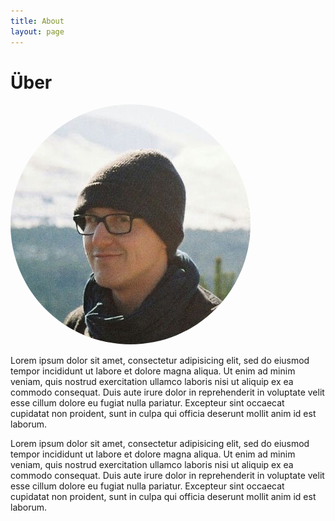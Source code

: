 ```yaml
---
title: About
layout: page
---
```


# Über

<img src="/assets/images/profile.jpg" style="border-radius: 100%" alt="Profilbild">

<p>Lorem ipsum dolor sit amet, consectetur adipisicing elit, sed do eiusmod
tempor incididunt ut labore et dolore magna aliqua. Ut enim ad minim veniam,
quis nostrud exercitation ullamco laboris nisi ut aliquip ex ea commodo
consequat. Duis aute irure dolor in reprehenderit in voluptate velit esse
cillum dolore eu fugiat nulla pariatur. Excepteur sint occaecat cupidatat non
proident, sunt in culpa qui officia deserunt mollit anim id est laborum.</p>

<p>Lorem ipsum dolor sit amet, consectetur adipisicing elit, sed do eiusmod
tempor incididunt ut labore et dolore magna aliqua. Ut enim ad minim veniam,
quis nostrud exercitation ullamco laboris nisi ut aliquip ex ea commodo
consequat. Duis aute irure dolor in reprehenderit in voluptate velit esse
cillum dolore eu fugiat nulla pariatur. Excepteur sint occaecat cupidatat non
proident, sunt in culpa qui officia deserunt mollit anim id est laborum.</p>

<!---
<h2>Skills</h2>

<ul class="skill-list">
	<li>HTML - Jade - Haml - Erb</li>
	<li>Responsive (Mobile First)</li>
	<li>CSS (Stylus, Sass, Less)</li>
	<li>Git</li>
	<li>Python</li>
	<li>MySQL - MongoDB</li>
</ul>

<h2>Projects</h2>

<ul>
	<li><a href="https://github.com/">Lorem Lorem</a></li>
	<li><a href="https://github.com/">Ipsum Dolor</a></li>
	<li><a href="https://github.com/">Dolor Lorem</a></li>
</ul>
-->
